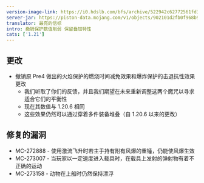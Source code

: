 ```yaml
---
version-image-link: https://i0.hdslb.com/bfs/archive/522942c62772561fd3ddf6f843d360b7178b0fcb.png
server-jar: https://piston-data.mojang.com/v1/objects/902101d2fb0f968b9c0ddb8b8cff9afef23f72c7/server.jar
translator: 最亮的信标
intro: 撤销保护数值削弱 保留叠加特性
cats: ['1.21']
---
```

## 更改
* 撤销原 Pre4 做出的火焰保护的燃烧时间减免效果和爆炸保护的击退抗性效果更改
    * 我们听取了你们的反馈，并且我们期望在未来重新调整这两个魔咒以寻求适合它们的平衡性
    * 现在其数值与 1.20.6 相同
    * 这些效果仍然可以通过穿着多件装备堆叠（自 1.20.6 以来的更改）

## 修复的漏洞
* MC-272888 - 使用激流飞升时若主手持有附有风爆的重锤，仍能使风爆生效
* MC-273007 - 当玩家以一定速度进入载具时，在载具上发射的弹射物有着不正确的运动
* MC-273158 - 动物在上船时仍然保持漂浮
